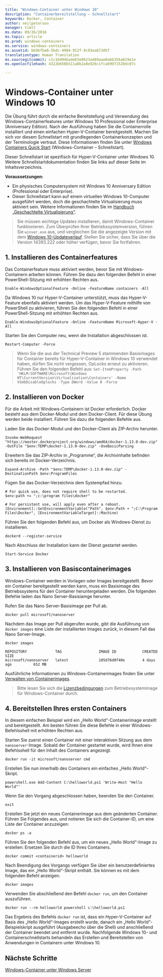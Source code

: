 ```yaml
---
title: "Windows-Container unter Windows 10"
description: "Containerbereitstellung – Schnellstart"
keywords: Docker, Container
author: neilpeterson
manager: timlt
ms.date: 09/26/2016
ms.topic: article
ms.prod: windows-containers
ms.service: windows-containers
ms.assetid: bb9bfbe0-5bdc-4984-912f-9c93ea67105f
translationtype: Human Translation
ms.sourcegitcommit: c1c16d94bade83e8623ad89aae0abb356a829e1e
ms.openlocfilehash: 4322b650b511a8b2a8e926c1fca69971528dc07c

---
```


# Windows-Container unter Windows 10

Die Übung führt durch die einfache Bereitstellung und Verwendung des Windows-Containerfeatures unter Windows 10 Professional oder Enterprise (Anniversary Edition). Nach der Ausführung haben Sie die Containerrolle installiert und einen einfachen Hyper-V-Container bereitgestellt. Machen Sie sich vor diesem Schnellstart mit grundlegenden Containerkonzepten und der Terminologie vertraut. Diese Informationen finden Sie unter [Windows Containers Quick Start](./quick_start.md) (Windows-Container – Schnellstart).

Dieser Schnellstart ist spezifisch für Hyper-V-Container unter Windows 10. Weitere Schnellstartdokumentation finden Sie links auf dieser Seite im Inhaltsverzeichnis.

**Voraussetzungen:**

- Ein physisches Computersystem mit Windows 10 Anniversary Edition (Professional oder Enterprise).   
- Dieser Schnellstart kann auf einem virtuellen Windows 10-Computer ausgeführt werden, doch die geschachtelte Virtualisierung muss aktiviert sein. Weitere Informationen finden Sie im [Handbuch „Geschachtelte Virtualisierung“](https://msdn.microsoft.com/en-us/virtualization/hyperv_on_windows/user_guide/nesting).

> Sie müssen wichtige Updates installieren, damit Windows-Container funktionieren. 
> Zum Überprüfen Ihrer Betriebssystemversion, führen Sie `winver.exe` aus, und vergleichen Sie die angezeigte Version mit dem [Windows 10-Updateverlauf](https://support.microsoft.com/en-us/help/12387/windows-10-update-history). 
> Stellen Sie sicher, dass Sie über die Version 14393.222 oder höher verfügen, bevor Sie fortfahren.

## 1. Installieren des Containerfeatures

Das Containerfeature muss aktiviert werden, bevor Sie mit Windows-Containern arbeiten können. Führen Sie dazu den folgenden Befehl in einer PowerShell-Sitzung mit erhöhten Rechten aus.

```none
Enable-WindowsOptionalFeature -Online -FeatureName containers -All
```

Da Windows 10 nur Hyper-V-Container unterstützt, muss das Hyper-V-Feature ebenfalls aktiviert werden. Um das Hyper-V-Feature mithilfe von PowerShell zu aktivieren, führen Sie den folgenden Befehl in einer PowerShell-Sitzung mit erhöhten Rechten aus.

```none
Enable-WindowsOptionalFeature -Online -FeatureName Microsoft-Hyper-V -All
```

Starten Sie den Computer neu, wenn die Installation abgeschlossen ist.

```none
Restart-Computer -Force
```

> Wenn Sie die aus der Technical Preview 5 stammenden Basisimages für Container bereits für Hyper-V-Container in Windows 10 verwendet haben, dürfen Sie nicht vergessen, OpLocks erneut zu aktivieren. Führen Sie den folgenden Befehl aus:  `Set-ItemProperty -Path 'HKLM:SOFTWARE\Microsoft\Windows NT\CurrentVersion\Virtualization\Containers' -Name VSmbDisableOplocks -Type DWord -Value 0 -Force`

## 2. Installieren von Docker

Für die Arbeit mit Windows-Containern ist Docker erforderlich. Docker besteht aus dem Docker-Modul und dem Docker-Client. Für diese Übung werden beide installiert. Führen Sie dazu die folgenden Befehle aus.

Laden Sie das Docker-Modul und den Docker-Client als ZIP-Archiv herunter.

```none
Invoke-WebRequest "https://master.dockerproject.org/windows/amd64/docker-1.13.0-dev.zip" -OutFile "$env:TEMP\docker-1.13.0-dev.zip" -UseBasicParsing
```

Erweitern Sie das ZIP-Archiv in „Programme“, die Archivinhalte befinden sich bereits im Docker-Verzeichnis.

```none
Expand-Archive -Path "$env:TEMP\docker-1.13.0-dev.zip" -DestinationPath $env:ProgramFiles
```

Fügen Sie das Docker-Verzeichnis dem Systempfad hinzu.

```none
# For quick use, does not require shell to be restarted.
$env:path += ";c:\program files\docker"

# For persistent use, will apply even after a reboot.
[Environment]::SetEnvironmentVariable("Path", $env:Path + ";C:\Program Files\Docker", [EnvironmentVariableTarget]::Machine)
```

Führen Sie den folgenden Befehl aus, um Docker als Windows-Dienst zu installieren.

```none
dockerd --register-service
```

Nach Abschluss der Installation kann der Dienst gestartet werden.

```none
Start-Service Docker
```

## 3. Installieren von Basiscontainerimages

Windows-Container werden in Vorlagen oder Images bereitgestellt. Bevor ein Container bereitgestellt werden kann, muss ein Basisimage des Betriebssystems für den Container heruntergeladen werden. Die folgenden Befehle laden das Nano Server-Basisiamge herunter.

Rufen Sie das Nano Server-Basisimage per Pull ab.

```none
docker pull microsoft/nanoserver
```

Nachdem das Image per Pull abgerufen wurde, gibt die Ausführung von `docker images` eine Liste der installierten Images zurück, in diesem Fall das Nano Server-Image.

```none
docker images

REPOSITORY             TAG                 IMAGE ID            CREATED             SIZE
microsoft/nanoserver   latest              105d76d0f40e        4 days ago          652 MB
```

Ausführliche Informationen zu Windows-Containerimages finden Sie unter [Verwalten von Containerimages](../management/manage_images.md).

> Bitte lesen Sie sich die [Lizenzbedingungen](../Images_EULA.md) zum Betriebssystemimage für Windows-Container durch.

## 4. Bereitstellen Ihres ersten Containers

In diesem einfachen Beispiel wird ein „Hello World“-Containerimage erstellt und bereitgestellt. Am besten führen Sie diese Befehle in einer Windows-Befehlsshell mit erhöhten Rechten aus.

Starten Sie zuerst einen Container mit einer interaktiven Sitzung aus dem `nanoserver`-Image. Sobald der Container gestartet wurde, wird Ihnen eine Befehlsshell für den Inhalt des Containers angezeigt.  

```none
docker run -it microsoft/nanoserver cmd
```

Erstellen Sie nun innerhalb des Containers ein einfaches „Hello World“-Skript.

```none
powershell.exe Add-Content C:\helloworld.ps1 'Write-Host "Hello World"'
```   

Wenn Sie den Vorgang abgeschlossen haben, beenden Sie den Container.

```none
exit
```

Erstellen Sie jetzt ein neues Containerimage aus dem geänderten Container. Führen Sie Folgendes aus, und notieren Sie sich die Container-ID, um eine Liste der Container anzuzeigen:

```none
docker ps -a
```

Führen Sie den folgenden Befehl aus, um ein neues „Hello World“-Image zu erstellen: Ersetzen Sie <containerid> durch die ID Ihres Containers.

```none
docker commit <containerid> helloworld
```

Nach Beendigung des Vorgangs verfügen Sie über ein benutzerdefiniertes Image, das ein „Hello World“-Skript enthält. Sie können es mit dem folgenden Befehl anzeigen:

```none
docker images
```

Verwenden Sie abschließend den Befehl `docker run`, um den Container auszuführen.

```none
docker run --rm helloworld powershell c:\helloworld.ps1
```

Das Ergebnis des Befehls `docker run` ist, dass ein Hyper-V-Container auf Basis des „Hello World“-Images erstellt wurde, danach ein „Hello World“-Beispielskript ausgeführt (Ausgabeecho über die Shell) und anschließend der Container beendet und entfernt wurde.
Nachfolgende Windows 10- und Containerschnellstarts behandeln das Erstellen und Bereitstellen von Anwendungen in Containern unter Windows 10.

## Nächste Schritte

[Windows-Container unter Windows Server](./quick_start_windows_server.md)



<!--HONumber=Oct16_HO2-->


